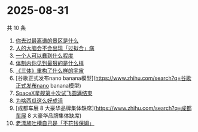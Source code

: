 # 2025-08-31

共 10 条

<!-- BEGIN -->
<!-- 最后更新时间 Sun Aug 31 2025 18:10:17 GMT+0800 (China Standard Time) -->

1. [你去过最离谱的景区是什么](https://www.zhihu.com/search?q=你去过最离谱的景区是什么)
1. [人的大脑会不会出现「过拟合」病](https://www.zhihu.com/search?q=人的大脑会不会出现「过拟合」病)
1. [一个人可以蠢到什么程度](https://www.zhihu.com/search?q=一个人可以蠢到什么程度)
1. [体制内你见到最狠的是什么样](https://www.zhihu.com/search?q=体制内你见到最狠的是什么样)
1. [《三体》重构了什么样的宇宙](https://www.zhihu.com/search?q=《三体》重构了什么样的宇宙)
1. [谷歌正式发布nano banana模型](https://www.zhihu.com/search?q=谷歌正式发布nano
   banana模型)
1. [SpaceX星舰第十次试飞圆满结束](https://www.zhihu.com/search?q=SpaceX星舰第十次试飞圆满结束)
1. [为啥西瓜这么好成活](https://www.zhihu.com/search?q=为啥西瓜这么好成活)
1. [成都车展 8 大豪华品牌集体缺席](https://www.zhihu.com/search?q=成都车展 8
   大豪华品牌集体缺席)
1. [老漂族吐槽自己是「不花钱保姆」](https://www.zhihu.com/search?q=老漂族吐槽自己是「不花钱保姆」)

<!-- END -->
